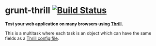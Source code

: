 # grunt-thrill [![Build Status](https://secure.travis-ci.org/ozanturgut/thrill.png?branch=master)](http://travis-ci.org/ozanturgut/thrill)

**Test your web application on many browsers using [Thrill](https://github.com/turn/thrill).**

This is a multitask where each task is an object which can have the same fields 
as a [Thrill config file](https://github.com/turn/thrill/wiki/thrill.js-Config-File).
